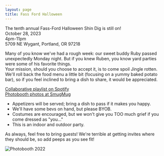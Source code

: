 ```yaml
---
layout: page
title: Fass Ford Halloween
---
```


The tenth annual Fass-Ford Halloween Shin Dig is still on!<br />
October 28, 2023<br />
4pm-11pm<br />
5709 NE Wygant, Portland, OR 97218<br />

Many of you know we've had a rough week: our sweet buddy Ruby passed unexpectedly Monday night.  But if you knew Ruben, you know yard parties were some of his favorite things.<br />
Your mission, should you choose to accept it, is to come spoil Jingle rotten. <br />
We'll roll back the food menu a little bit (focusing on a yummy baked potato bar), so if you feel inclined to bring a dish to share, it would be appreciated. <br />

[Collaborative playlist on Spotify](https://open.spotify.com/playlist/30pVYbqNnCFwjzEiOeJCLC)<br />
[Photobooth photos at SmugMug](https://artyms.smugmug.com/Halloween-Parties/n-fmBJT6)<br />

* Appetizers will be served; bring a dish to pass if it makes you happy.<br />
* We'll have some bevs on hand, but please BYOB.<br />
* Costumes are encouraged, but we won't give you TOO much grief if you come dressed as "you..."<br />
* This is an indoor and outdoor party.<br />

As always, feel free to bring guests! We're terrible at getting invites where they should be, so add peeps as you see fit!<br />


![Photobooth 2022](/assets/images/HalloweenPhotobooth2022.JPG)
